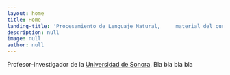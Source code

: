 ```yaml
---
layout: home
title: Home
landing-title: 'Procesamiento de Lenguaje Natural,     material del curso'
description: null
image: null
author: null
---
```


Profesor-investigador de la [Universidad de Sonora](uson.mx). Bla bla bla bla

